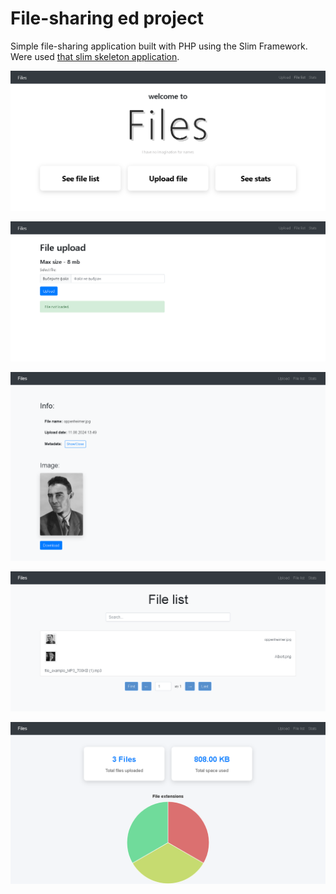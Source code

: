 # File-sharing ed project
Simple file-sharing application built with PHP using the Slim Framework.
Were used [that slim skeleton application](https://github.com/maxsite/Slim-Skeleton).

![image](images/001.png)

![image](images/002.png)

![image](images/003.png)

![image](images/004.png)

![image](images/005.png)
